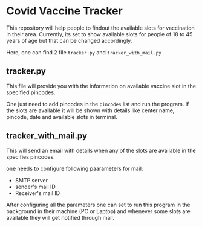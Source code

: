 # Covid Vaccine Tracker

This repository will help people to findout the available slots for vaccination in their area. Currently, its set to show available slots for people of 18 to 45 years of age but that can be changed accordingly.

Here, one can find 2 file `tracker.py` and `tracker_with_mail.py`

## tracker.py

This file will provide you with the information on available vaccine slot in the specified pincodes.

One just need to add pincodes in the `pincodes` list and run the program. If the slots are available it will be shown with details like center name, pincode, date and available slots in terminal.

## tracker_with_mail.py

This will send an email with details when any of the slots are available in the specifies pincodes.

one needs to configure following paarameters for mail:

* SMTP server
* sender's mail ID
* Receiver's mail ID

After configuring all the parameters one can set to run this program in the background in their machine (PC or Laptop) and whenever some slots are available they will get notified through mail.